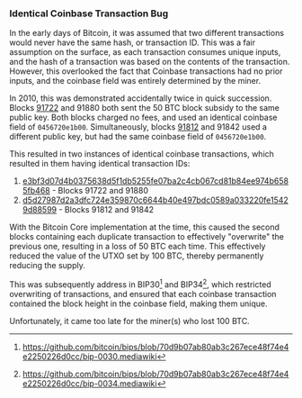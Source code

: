 ### Identical Coinbase Transaction Bug

In the early days of Bitcoin, it was assumed that two different transactions would never have the same hash, or transaction ID. This was a fair assumption on the surface, as each transaction consumes unique inputs, and the hash of a transaction was based on the contents of the transaction. However, this overlooked the fact that Coinbase transactions had no prior inputs, and the coinbase field was entirely determined by the miner.

In 2010, this was demonstrated accidentally twice in quick succession. Blocks [91722](https://burned.money/block/91722) and 91880 both sent the 50 BTC block subsidy to the same public key. Both blocks charged no fees, and used an identical coinbase field of `0456720e1b00`. Simultaneously, blocks [91812](https://burned.money/block/91812) and 91842 used a different public key, but had the same coinbase field of `0456720e1b00`.

This resulted in two instances of identical coinbase transactions, which resulted in them having identical transaction IDs: 

1. [e3bf3d07d4b0375638d5f1db5255fe07ba2c4cb067cd81b84ee974b6585fb468](https://burned.money/transaction/e3bf3d07d4b0375638d5f1db5255fe07ba2c4cb067cd81b84ee974b6585fb468) - Blocks 91722 and 91880
2. [d5d27987d2a3dfc724e359870c6644b40e497bdc0589a033220fe15429d88599](https://burned.money/transaction/d5d27987d2a3dfc724e359870c6644b40e497bdc0589a033220fe15429d88599) - Blocks 91812 and 91842

With the Bitcoin Core implementation at the time, this caused the second blocks containing each duplicate transaction to effectively "overwrite" the previous one, resulting in a loss of 50 BTC each time. This effectively reduced the value of the UTXO set by 100 BTC, thereby permanently reducing the supply.

This was subsequently address in BIP30[^1] and BIP34[^2], which restricted overwriting of transactions, and ensured that each coinbase transaction contained the block height in the coinbase field, making them unique.

Unfortunately, it came too late for the miner(s) who lost 100 BTC.

[^1]: https://github.com/bitcoin/bips/blob/70d9b07ab80ab3c267ece48f74e4e2250226d0cc/bip-0030.mediawiki
[^2]: https://github.com/bitcoin/bips/blob/70d9b07ab80ab3c267ece48f74e4e2250226d0cc/bip-0034.mediawiki
